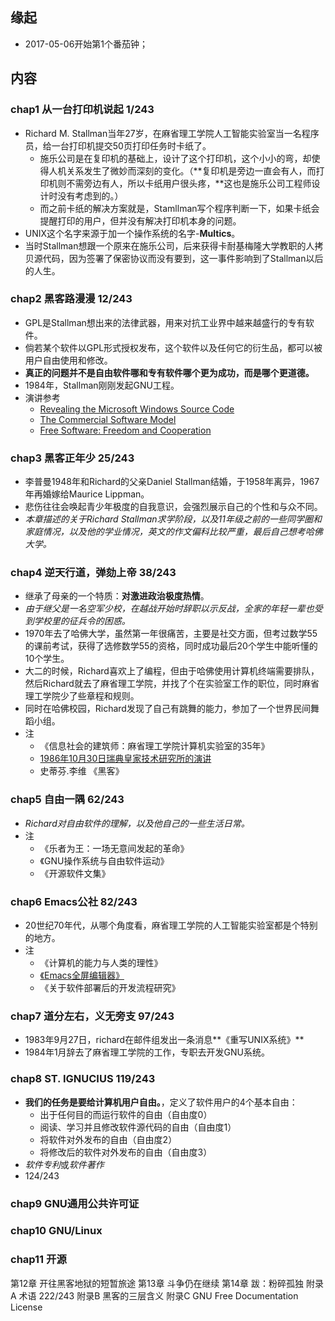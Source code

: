 ##  缘起
+ 2017-05-06开始第1个番茄钟；

##  内容
###  chap1 从一台打印机说起  1/243
+ Richard M. Stallman当年27岁，在麻省理工学院人工智能实验室当一名程序员，给一台打印机提交50页打印任务时卡纸了。
	+ 施乐公司是在复印机的基础上，设计了这个打印机，这个小小的弯，却使得人机关系发生了微妙而深刻的变化。（**复印机是旁边一直会有人，而打印机则不需旁边有人，所以卡纸用户很头疼，**这也是施乐公司工程师设计时没有考虑到的。）
	+ 而之前卡纸的解决方案就是，Stamllman写个程序判断一下，如果卡纸会提醒打印的用户，但并没有解决打印机本身的问题。
+ UNIX这个名字来源于加一个操作系统的名字-**Multics**。
+ 当时Stallman想跟一个原来在施乐公司，后来获得卡耐基梅隆大学教职的人拷贝源代码，因为签署了保密协议而没有要到，这一事件影响到了Stallman以后的人生。 

###  chap2 黑客路漫漫 12/243
+ GPL是Stallman想出来的法律武器，用来对抗工业界中越来越盛行的专有软件。
+ 倘若某个软件以GPL形式授权发布，这个软件以及任何它的衍生品，都可以被用户自由使用和修改。
+ **真正的问题并不是自由软件哪和专有软件哪个更为成功，而是哪个更道德。**
+ 1984年，Stallman刚刚发起GNU工程。
+ 演讲参考
	+ [Revealing the Microsoft Windows Source Code](http://www.gigalaw.com/articles/ghosh-2000-01-p1.html)
	+ [The Commercial Software Model](http://www.microsoft.com/presspass/exec/craig/05-03sharedsoucre.asp)
	+ [Free Software: Freedom and Cooperation](http://www.gnu.org/events/rms-nyu-2001-transcript.txt)

###  chap3 黑客正年少 25/243
+ 李普曼1948年和Richard的父亲Daniel Stallman结婚，于1958年离异，1967年再婚嫁给Maurice Lippman。
+ 悲伤往往会唤起青少年极度的自我意识，会强烈展示自己的个性和与众不同。
+ *本章描述的关于Richard Stallman求学阶段，以及11年级之前的一些同学圈和家庭情况，以及他的学业情况，英文的作文偏科比较严重，最后自己想考哈佛大学。*

###  chap4 逆天行道，弹劾上帝 38/243
+ 继承了母亲的一个特质：**对激进政治极度热情**。
+ *由于继父是一名空军少校，在越战开始时辞职以示反战，全家的年轻一辈也受到学校里的征兵令的困惑。*
+ 1970年去了哈佛大学，虽然第一年很痛苦，主要是社交方面，但考过数学55的课前考试，获得了选修数学55的资格，同时成功最后20个学生中能听懂的10个学生。
+ 大二的时候，Richard喜欢上了编程，但由于哈佛使用计算机终端需要排队，然后Richard就去了麻省理工学院，并找了个在实验室工作的职位，同时麻省理工学院少了些章程和规则。
+ 同时在哈佛校园，Richard发现了自己有跳舞的能力，参加了一个世界民间舞蹈小组。
+ 注
	+ 《信息社会的建筑师：麻省理工学院计算机实验室的35年》
	+ [1986年10月30日瑞典皇家技术研究所的演讲](http://www.gnu.org/philosophy/stallman-kth.html)
	+ 史蒂芬.李维 《黑客》

###  chap5 自由一隅 62/243
+ *Richard对自由软件的理解，以及他自己的一些生活日常。*
+ 注
	+ 《乐者为王：一场无意间发起的革命》
	+ 《GNU操作系统与自由软件运动》
	+ 《开源软件文集》

###  chap6 Emacs公社 82/243
+ 20世纪70年代，从哪个角度看，麻省理工学院的人工智能实验室都是个特别的地方。
+ 注
	+ 《计算机的能力与人类的理性》
	+ [《Emacs全屏编辑器》](http://www.lysator.liu.se/history/garb/txt/87-1-emacs.txt)
	+ 《关于软件部署后的开发流程研究》

###  chap7 道分左右，义无旁支  97/243
+ 1983年9月27日，richard在邮件组发出一条消息**《重写UNIX系统》**
+ 1984年1月辞去了麻省理工学院的工作，专职去开发GNU系统。
 
###  chap8 ST. IGNUCIUS  119/243
+ **我们的任务是要给计算机用户自由。**，定义了软件用户的4个基本自由：
	+ 出于任何目的而运行软件的自由（自由度0）
	+ 阅读、学习并且修改软件源代码的自由（自由度1）
	+ 将软件对外发布的自由（自由度2）
	+ 将修改后的软件对外发布的自由（自由度3）
+ *软件专利*或*软件著作*
+ 124/243


###  chap9 GNU通用公共许可证
###  chap10 GNU/Linux
###  chap11 开源
第12章 开往黑客地狱的短暂旅途
第13章 斗争仍在继续
第14章 跋：粉碎孤独
附录A 术语   222/243
附录B 黑客的三层含义
附录C GNU Free Documentation License